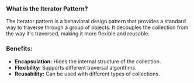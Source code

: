 ### What is the Iterator Pattern?

The Iterator pattern is a behavioral design pattern that provides a standard way to traverse through a group of objects. It decouples the collection from the way it's traversed, making it more flexible and reusable.

### Benefits:

- **Encapsulation:** Hides the internal structure of the collection.
- **Flexibility:** Supports different traversal algorithms.
- **Reusability:** Can be used with different types of collections.